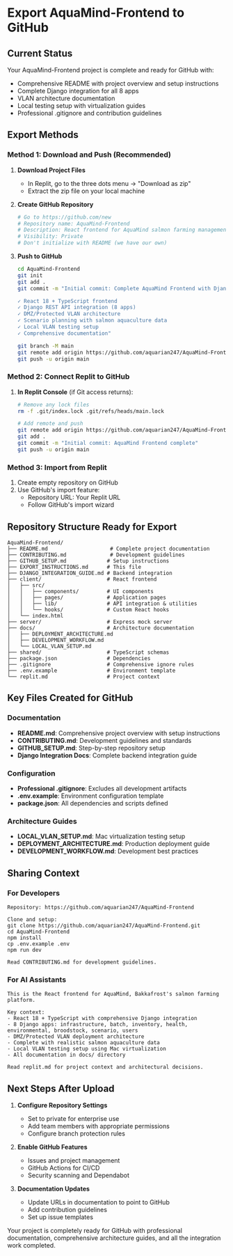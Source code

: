 # Export AquaMind-Frontend to GitHub

## Current Status
Your AquaMind-Frontend project is complete and ready for GitHub with:
- Comprehensive README with project overview and setup instructions
- Complete Django integration for all 8 apps
- VLAN architecture documentation
- Local testing setup with virtualization guides
- Professional .gitignore and contribution guidelines

## Export Methods

### Method 1: Download and Push (Recommended)
1. **Download Project Files**
   - In Replit, go to the three dots menu → "Download as zip"
   - Extract the zip file on your local machine

2. **Create GitHub Repository**
   ```bash
   # Go to https://github.com/new
   # Repository name: AquaMind-Frontend
   # Description: React frontend for AquaMind salmon farming management platform
   # Visibility: Private
   # Don't initialize with README (we have our own)
   ```

3. **Push to GitHub**
   ```bash
   cd AquaMind-Frontend
   git init
   git add .
   git commit -m "Initial commit: Complete AquaMind Frontend with Django integration

   ✓ React 18 + TypeScript frontend
   ✓ Django REST API integration (8 apps)
   ✓ DMZ/Protected VLAN architecture
   ✓ Scenario planning with salmon aquaculture data
   ✓ Local VLAN testing setup
   ✓ Comprehensive documentation"
   
   git branch -M main
   git remote add origin https://github.com/aquarian247/AquaMind-Frontend.git
   git push -u origin main
   ```

### Method 2: Connect Replit to GitHub
1. **In Replit Console** (if Git access returns):
   ```bash
   # Remove any lock files
   rm -f .git/index.lock .git/refs/heads/main.lock
   
   # Add remote and push
   git remote add origin https://github.com/aquarian247/AquaMind-Frontend.git
   git add .
   git commit -m "Initial commit: AquaMind Frontend complete"
   git push -u origin main
   ```

### Method 3: Import from Replit
1. Create empty repository on GitHub
2. Use GitHub's import feature:
   - Repository URL: Your Replit URL
   - Follow GitHub's import wizard

## Repository Structure Ready for Export

```
AquaMind-Frontend/
├── README.md                    # Complete project documentation
├── CONTRIBUTING.md              # Development guidelines
├── GITHUB_SETUP.md             # Setup instructions
├── EXPORT_INSTRUCTIONS.md      # This file
├── DJANGO_INTEGRATION_GUIDE.md # Backend integration
├── client/                     # React frontend
│   ├── src/
│   │   ├── components/         # UI components
│   │   ├── pages/              # Application pages
│   │   ├── lib/                # API integration & utilities
│   │   └── hooks/              # Custom React hooks
│   └── index.html
├── server/                     # Express mock server
├── docs/                       # Architecture documentation
│   ├── DEPLOYMENT_ARCHITECTURE.md
│   ├── DEVELOPMENT_WORKFLOW.md
│   └── LOCAL_VLAN_SETUP.md
├── shared/                     # TypeScript schemas
├── package.json                # Dependencies
├── .gitignore                  # Comprehensive ignore rules
├── .env.example                # Environment template
└── replit.md                   # Project context
```

## Key Files Created for GitHub

### Documentation
- **README.md**: Comprehensive project overview with setup instructions
- **CONTRIBUTING.md**: Development guidelines and standards
- **GITHUB_SETUP.md**: Step-by-step repository setup
- **Django Integration Docs**: Complete backend integration guide

### Configuration
- **Professional .gitignore**: Excludes all development artifacts
- **.env.example**: Environment configuration template
- **package.json**: All dependencies and scripts defined

### Architecture Guides
- **LOCAL_VLAN_SETUP.md**: Mac virtualization testing setup
- **DEPLOYMENT_ARCHITECTURE.md**: Production deployment guide
- **DEVELOPMENT_WORKFLOW.md**: Development best practices

## Sharing Context

### For Developers
```
Repository: https://github.com/aquarian247/AquaMind-Frontend

Clone and setup:
git clone https://github.com/aquarian247/AquaMind-Frontend.git
cd AquaMind-Frontend
npm install
cp .env.example .env
npm run dev

Read CONTRIBUTING.md for development guidelines.
```

### For AI Assistants
```
This is the React frontend for AquaMind, Bakkafrost's salmon farming platform.

Key context:
- React 18 + TypeScript with comprehensive Django integration
- 8 Django apps: infrastructure, batch, inventory, health, environmental, broodstock, scenario, users
- DMZ/Protected VLAN deployment architecture
- Complete with realistic salmon aquaculture data
- Local VLAN testing setup using Mac virtualization
- All documentation in docs/ directory

Read replit.md for project context and architectural decisions.
```

## Next Steps After Upload

1. **Configure Repository Settings**
   - Set to private for enterprise use
   - Add team members with appropriate permissions
   - Configure branch protection rules

2. **Enable GitHub Features**
   - Issues and project management
   - GitHub Actions for CI/CD
   - Security scanning and Dependabot

3. **Documentation Updates**
   - Update URLs in documentation to point to GitHub
   - Add contribution guidelines
   - Set up issue templates

Your project is completely ready for GitHub with professional documentation, comprehensive architecture guides, and all the integration work completed.